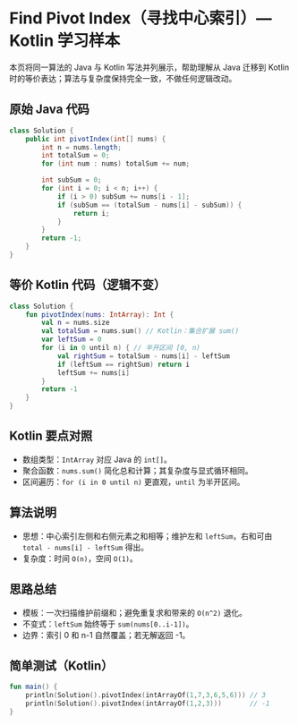 # Find Pivot Index（寻找中心索引）— Kotlin 学习样本

本页将同一算法的 Java 与 Kotlin 写法并列展示，帮助理解从 Java 迁移到 Kotlin 时的等价表达；算法与复杂度保持完全一致，不做任何逻辑改动。

## 原始 Java 代码

```java
class Solution {
    public int pivotIndex(int[] nums) {
        int n = nums.length;
        int totalSum = 0;
        for (int num : nums) totalSum += num;

        int subSum = 0;
        for (int i = 0; i < n; i++) {
            if (i > 0) subSum += nums[i - 1];
            if (subSum == (totalSum - nums[i] - subSum)) {
                return i;
            }
        }
        return -1;
    }
}
```

## 等价 Kotlin 代码（逻辑不变）

```kotlin
class Solution {
    fun pivotIndex(nums: IntArray): Int {
        val n = nums.size
        val totalSum = nums.sum() // Kotlin：集合扩展 sum()
        var leftSum = 0
        for (i in 0 until n) { // 半开区间 [0, n)
            val rightSum = totalSum - nums[i] - leftSum
            if (leftSum == rightSum) return i
            leftSum += nums[i]
        }
        return -1
    }
}
```

## Kotlin 要点对照

- 数组类型：`IntArray` 对应 Java 的 `int[]`。
- 聚合函数：`nums.sum()` 简化总和计算；其复杂度与显式循环相同。
- 区间遍历：`for (i in 0 until n)` 更直观，`until` 为半开区间。

## 算法说明

- 思想：中心索引左侧和右侧元素之和相等；维护左和 `leftSum`，右和可由 `total - nums[i] - leftSum` 得出。
- 复杂度：时间 `O(n)`，空间 `O(1)`。

## 思路总结

- 模板：一次扫描维护前缀和；避免重复求和带来的 `O(n^2)` 退化。
- 不变式：`leftSum` 始终等于 `sum(nums[0..i-1])`。
- 边界：索引 0 和 n-1 自然覆盖；若无解返回 -1。

## 简单测试（Kotlin）

```kotlin
fun main() {
    println(Solution().pivotIndex(intArrayOf(1,7,3,6,5,6))) // 3
    println(Solution().pivotIndex(intArrayOf(1,2,3)))       // -1
}
```
